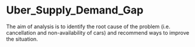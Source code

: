 # Uber_Supply_Demand_Gap
The aim of analysis is to identify the root cause of the problem (i.e. cancellation and non-availability of cars) and recommend ways to improve the situation.
